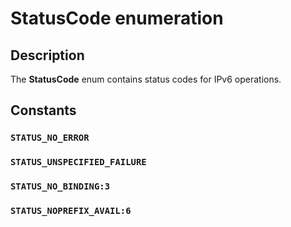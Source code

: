 # StatusCode enumeration

## Description

The **StatusCode** enum contains status codes for IPv6 operations.

## Constants

### `STATUS_NO_ERROR`

### `STATUS_UNSPECIFIED_FAILURE`

### `STATUS_NO_BINDING:3`

### `STATUS_NOPREFIX_AVAIL:6`
